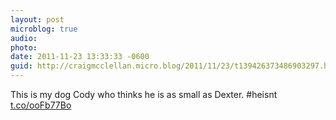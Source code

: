 ```yaml
---
layout: post
microblog: true
audio: 
photo: 
date: 2011-11-23 13:33:33 -0600
guid: http://craigmcclellan.micro.blog/2011/11/23/t139426373486903297.html
---
```

This is my dog Cody who thinks he is as small as Dexter. #heisnt [t.co/ooFb77Bo](http://t.co/ooFb77Bo)
